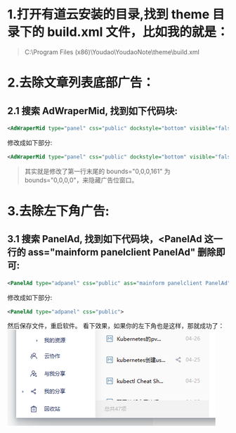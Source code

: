 # 1.打开有道云安装的目录,找到 theme 目录下的 build.xml 文件，比如我的就是：

> C:\Program Files (x86)\Youdao\YoudaoNote\theme\build.xml

# 2.去除文章列表底部广告：

## 2.1 搜索 AdWraperMid, 找到如下代码块:

```xml
<AdWraperMid type="panel" css="public" dockstyle="bottom" visible="false" bounds="0,0,0,161">
```

修改成如下部分:

```xml
<AdWraperMid type="panel" css="public" dockstyle="bottom" visible="false" bounds="0,0,0,0">
```

> 其实就是修改了第一行末尾的 bounds="0,0,0,161" 为 bounds="0,0,0,0"，来隐藏广告位窗口。

# 3.去除左下角广告:

## 3.1 搜索 PanelAd, 找到如下代码块，<PanelAd 这一行的 ass="mainform panelclient PanelAd" 删除即可:

```xml
<PanelAd type="adpanel" css="public" ass="mainform panelclient PanelAd">
```

修改成如下部分:

```xml
<PanelAd type="adpanel" css="public">
```

然后保存文件，重启软件。
看下效果，如果你的左下角也是这样，那就成功了：
![](1.jpg)
